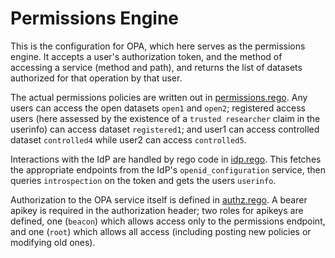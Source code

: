 # Permissions Engine

This is the configuration for OPA, which here serves as the permissions engine.
It accepts a user's authorization token, and the method of accessing a service (method and path),
and returns the list of datasets authorized for that operation by that user.

The actual permissions policies are written out in [permissions.rego](./permissions.rego).
Any users can access the open datasets `open1` and `open2`; registered access users
(here assessed by the existence of a `trusted researcher` claim in the userinfo)
can access dataset `registered1`; and user1 can access controlled dataset `controlled4`
while user2 can access `controlled5`.

Interactions with the IdP are handled by rego code in [idp.rego](./idp.rego).  This fetches
the appropriate endpoints from the IdP's `openid_configuration` service, then queries
`introspection` on the token and gets the users `userinfo`.

Authorization to the OPA service itself is defined in [authz.rego](./authz.rego).  A bearer
apikey is required in the authorization header; two roles for apikeys are defined, one (`beacon`)
which allows access only to the permissions endpoint, and one (`root`) which allows all access
(including posting new policies or modifying old ones).
